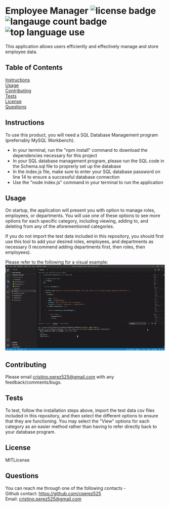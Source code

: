   # Employee Manager ![license badge](https://img.shields.io/static/v1?label=license&message=MITLicense&color=red) ![langauge count badge](https://img.shields.io/github/languages/count/cperez525/employee_tracker) ![top language use](https://img.shields.io/github/languages/top/cperez525/employee_tracker)  
  This application allows users efficiently and effectively manage and store employee data.

  ## Table of Contents
  [Instructions](#instructions)  
  [Usage](#usage)  
  [Contributing](#contributing)  
  [Tests](#tests)  
  [License](#license)  
  [Questions](#questions)

  ## Instructions
  To use this product, you will need a SQL Database Management program (preferrably MySQL Workbench).
  - In your terminal, run the "npm install" command to download the dependencies necessary for this project
  - In your SQL database management program, please run the SQL code in the Schema.sql file to proprerly set up the database
  - In the index.js file, make sure to enter your SQL database password on line 14 to ensure a successful database connection
  - Use the "node index.js" command in your terminal to run the application 

  ## Usage
  On startup, the application will present you with option to manage roles, employees, or departments. You will use one of these options to see more options for each specific category, including viewing, adding to, and deleting from any of the aforementioned categories. 

  If you do not import the test data included in this repository, you should first use this tool to add your desired roles, employees, and departments as necessary (I recommend adding departments first, then roles, then employees).
  
  Please refer to the following for a visual example:
  ![gif example](/Images/employee_manager_demo.gif)

  ## Contributing
  Please email cristino.perez525@gmail.com with any feedback/comments/bugs.

  ## Tests
  To test, follow the installation steps above, import the test data csv files included in this repository, and then select the different options to ensure that they are functioning. You may select the "View" options for each category as an easier method rather than having to refer directly back to your database program.

  ## License
  MITLicense

  ## Questions
  You can reach me through one of the following contacts -  
  Github contact: https://github.com/cperez525  
  Email: cristino.perez525@gmail.com